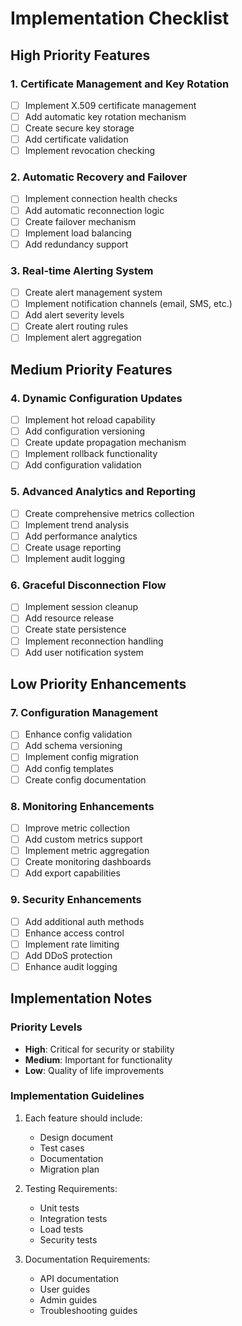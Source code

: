 # Implementation Checklist

## High Priority Features

### 1. Certificate Management and Key Rotation
- [ ] Implement X.509 certificate management
- [ ] Add automatic key rotation mechanism
- [ ] Create secure key storage
- [ ] Add certificate validation
- [ ] Implement revocation checking

### 2. Automatic Recovery and Failover
- [ ] Implement connection health checks
- [ ] Add automatic reconnection logic
- [ ] Create failover mechanism
- [ ] Implement load balancing
- [ ] Add redundancy support

### 3. Real-time Alerting System
- [ ] Create alert management system
- [ ] Implement notification channels (email, SMS, etc.)
- [ ] Add alert severity levels
- [ ] Create alert routing rules
- [ ] Implement alert aggregation

## Medium Priority Features

### 4. Dynamic Configuration Updates
- [ ] Implement hot reload capability
- [ ] Add configuration versioning
- [ ] Create update propagation mechanism
- [ ] Implement rollback functionality
- [ ] Add configuration validation

### 5. Advanced Analytics and Reporting
- [ ] Create comprehensive metrics collection
- [ ] Implement trend analysis
- [ ] Add performance analytics
- [ ] Create usage reporting
- [ ] Implement audit logging

### 6. Graceful Disconnection Flow
- [ ] Implement session cleanup
- [ ] Add resource release
- [ ] Create state persistence
- [ ] Implement reconnection handling
- [ ] Add user notification system

## Low Priority Enhancements

### 7. Configuration Management
- [ ] Enhance config validation
- [ ] Add schema versioning
- [ ] Implement config migration
- [ ] Add config templates
- [ ] Create config documentation

### 8. Monitoring Enhancements
- [ ] Improve metric collection
- [ ] Add custom metrics support
- [ ] Implement metric aggregation
- [ ] Create monitoring dashboards
- [ ] Add export capabilities

### 9. Security Enhancements
- [ ] Add additional auth methods
- [ ] Enhance access control
- [ ] Implement rate limiting
- [ ] Add DDoS protection
- [ ] Enhance audit logging

## Implementation Notes

### Priority Levels
- **High**: Critical for security or stability
- **Medium**: Important for functionality
- **Low**: Quality of life improvements

### Implementation Guidelines
1. Each feature should include:
   - Design document
   - Test cases
   - Documentation
   - Migration plan

2. Testing Requirements:
   - Unit tests
   - Integration tests
   - Load tests
   - Security tests

3. Documentation Requirements:
   - API documentation
   - User guides
   - Admin guides
   - Troubleshooting guides 